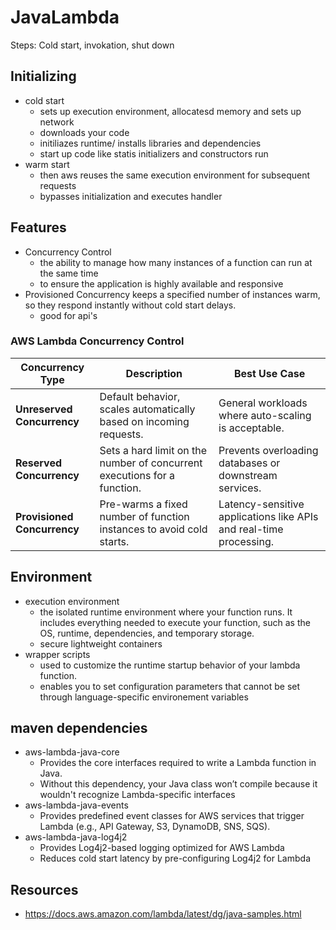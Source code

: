 # JavaLambda

Steps: Cold start, invokation, shut down

## Initializing
  - cold start
      - sets up execution environment, allocatesd memory and sets up network
      - downloads your code
      - initiliazes runtime/ installs libraries and dependencies
      - start up code like statis initializers and constructors run
  - warm start
      - then aws reuses the same execution environment for subsequent requests
      - bypasses initialization and executes handler
   
## Features
  - Concurrency Control
      - the ability to manage how many instances of a function can run at the same time
      - to ensure the application is highly available and responsive
  - Provisioned Concurrency keeps a specified number of instances warm, so they respond instantly without cold start delays.
      - good for api's
### AWS Lambda Concurrency Control

| **Concurrency Type**       | **Description** | **Best Use Case** |
|---------------------------|----------------|--------------------|
| **Unreserved Concurrency** | Default behavior, scales automatically based on incoming requests. | General workloads where auto-scaling is acceptable. |
| **Reserved Concurrency**   | Sets a hard limit on the number of concurrent executions for a function. | Prevents overloading databases or downstream services. |
| **Provisioned Concurrency** | Pre-warms a fixed number of function instances to avoid cold starts. | Latency-sensitive applications like APIs and real-time processing. |


## Environment
  - execution environment
      - the isolated runtime environment where your function runs. It includes everything needed to execute your function, such as the OS, runtime, dependencies, and temporary storage.
      - secure lightweight containers
  - wrapper scripts
    - used to customize the runtime startup behavior of your lambda function.
    - enables you to set configuration parameters that cannot be set through language-specific environement variables

## maven dependencies
  - aws-lambda-java-core
    - Provides the core interfaces required to write a Lambda function in Java.
    - Without this dependency, your Java class won’t compile because it wouldn't recognize Lambda-specific interfaces
  - aws-lambda-java-events
    - Provides predefined event classes for AWS services that trigger Lambda (e.g., API Gateway, S3, DynamoDB, SNS, SQS).
  - aws-lambda-java-log4j2
    - Provides Log4j2-based logging optimized for AWS Lambda
    - Reduces cold start latency by pre-configuring Log4j2 for Lambda

## Resources
  - https://docs.aws.amazon.com/lambda/latest/dg/java-samples.html



 
  
